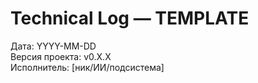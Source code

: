 # Technical Log — TEMPLATE

Дата: YYYY-MM-DD  
Версия проекта: v0.X.X  
Исполнитель: [ник/ИИ/подсистема]

